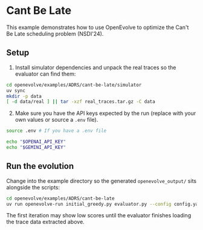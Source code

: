# Cant Be Late

This example demonstrates how to use OpenEvolve to optimize the Can't Be Late scheduling problem (NSDI'24).

## Setup

1. Install simulator dependencies and unpack the real traces so the evaluator can find them:

```bash
cd openevolve/examples/ADRS/cant-be-late/simulator
uv sync
mkdir -p data
[ -d data/real ] || tar -xzf real_traces.tar.gz -C data
```

2. Make sure you have the API keys expected by the run (replace with your own values or source a `.env` file).

```bash
source .env # If you have a .env file

echo "$OPENAI_API_KEY"
echo "$GEMINI_API_KEY"
```

## Run the evolution

Change into the example directory so the generated `openevolve_output/` sits alongside the scripts:

```bash
cd openevolve/examples/ADRS/cant-be-late
uv run openevolve-run initial_greedy.py evaluator.py --config config.yaml --output openevolve_output --iterations 100 --log-level INFO
```

The first iteration may show low scores until the evaluator finishes loading the trace data extracted above.
